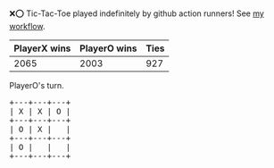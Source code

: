 :x::o: Tic-Tac-Toe played indefinitely by github action runners! See [my workflow](.github/workflows/play.yaml).

|PlayerX wins|PlayerO wins|Ties|
|-|-|-|
|2065|2003|927|

PlayerO's turn.

<pre>
+---+---+---+
| X | X | O |
+---+---+---+
| O | X |   |
+---+---+---+
| O |   |   |
+---+---+---+
</pre>